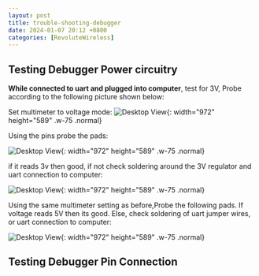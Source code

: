 ```yaml
---
layout: post
title: trouble-shooting-debugger
date: 2024-01-07 20:12 +0800
categories: [RevoluteWireless]
---
```


## Testing Debugger Power circuitry

**While connected to uart and plugged into computer**, test for 3V, Probe according to the following picture shown below:

Set multimeter to voltage mode: ![Desktop View](https://tongtonginc.com/images/Revolute/Documentation/debugger/multimetervoltagemode.JPG){: width="972" height="589" .w-75 .normal} 

Using the pins probe the pads:

![Desktop View](https://tongtonginc.com/images/Revolute/Documentation/debugger/test3v.png){: width="972" height="589" .w-75 .normal} 

if it reads 3v then good, if not check soldering around the 3V regulator and uart connection to computer:

![Desktop View](https://tongtonginc.com/images/Revolute/Documentation/debugger/3vregulatordebugger.png){: width="972" height="589" .w-75 .normal} 

Using the same multimeter setting as before,Probe the following pads. If voltage reads 5V then its good. Else, check soldering of uart jumper wires, or uart connection to computer:

![Desktop View](https://tongtonginc.com/images/Revolute/Documentation/debugger/test5v.png){: width="972" height="589" .w-75 .normal} 



## Testing Debugger Pin Connection